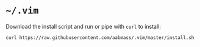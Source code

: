`~/.vim`
==========

Download the install script and run or pipe with `curl` to install:
```sh
curl https://raw.githubusercontent.com/aabmass/.vim/master/install.sh | bash
```
